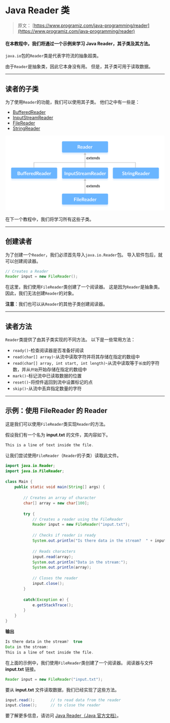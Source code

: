 # Java Reader 类

> 原文： [https://www.programiz.com/java-programming/reader](https://www.programiz.com/java-programming/reader)

#### 在本教程中，我们将通过一个示例来学习 Java Reader，其子类及其方法。

`java.io`包的`Reader`类是代表字符流的抽象超类。

由于`Reader`是抽象类，因此它本身没有用。 但是，其子类可用于读取数据。

* * *

## 读者的子类

为了使用`Reader`的功能，我们可以使用其子类。 他们之中有一些是：

*   [BufferedReader](https://www.programiz.com/java-programming/bufferedreader "Java BufferedReader")
*   [InputStreamReader](https://www.programiz.com/java-programming/inputstreamreader "Java InputStreamReader")
*   [FileReader](https://www.programiz.com/java-programming/filereader "Java FileReader")
*   [StringReader](https://www.programiz.com/java-programming/stringreader "Java StringReader")

![Subclasses of Java Reader are BufferedReader, InputStreamReader, FileReader and StringReader.](img/aeb962df6c6dda5a5d3398c370844d90.png "Java Reader Class")

在下一个教程中，我们将学习所有这些子类。

* * *

## 创建读者

为了创建一个`Reader`，我们必须首先导入`java.io.Reader`包。 导入软件包后，就可以创建阅读器。

```java
// Creates a Reader
Reader input = new FileReader(); 
```

在这里，我们使用`FileReader`类创建了一个阅读器。 这是因为`Reader`是抽象类。 因此，我们无法创建`Reader`的对象。

**注意**：我们也可以从`Reader`的其他子类创建阅读器。

* * *

## 读者方法

`Reader`类提供了由其子类实现的不同方法。 以下是一些常用方法：

*   `ready()`-检查阅读器是否准备好阅读
*   `read(char[] array)`-从流中读取字符并将其存储在指定的数组中
*   `read(char[] array, int start, int length)`-从流中读取等于`长度`的字符数，并从`开始`开始存储在指定的数组中
*   `mark()`-标记流中已读取数据的位置
*   `reset()`-将控件返回到流中设置标记的点
*   `skip()`-从流中丢弃指定数量的字符

* * *

## 示例：使用 FileReader 的 Reader

这是我们可以使用`FileReader`类实现`Reader`的方法。

假设我们有一个名为 **input.txt** 的文件，其内容如下。

```java
This is a line of text inside the file. 
```

让我们尝试使用`FileReader`（`Reader`的子类）读取此文件。

```java
import java.io.Reader;
import java.io.FileReader;

class Main {
    public static void main(String[] args) {

        // Creates an array of character
        char[] array = new char[100];

        try {
            // Creates a reader using the FileReader
            Reader input = new FileReader("input.txt");

            // Checks if reader is ready 
            System.out.println("Is there data in the stream?  " + input.ready());

            // Reads characters
            input.read(array);
            System.out.println("Data in the stream:");
            System.out.println(array);

            // Closes the reader
            input.close();
        }

        catch(Exception e) {
            e.getStackTrace();
        }
    }
} 
```

**输出**

```java
Is there data in the stream?  true
Data in the stream:
This is a line of text inside the file. 
```

在上面的示例中，我们使用`FileReader`类创建了一个阅读器。 阅读器与文件 **input.txt** 链接。

```java
Reader input = new FileReader("input.txt"); 
```

要从 **input.txt** 文件读取数据，我们已经实现了这些方法。

```java
input.read();       // to read data from the reader
input.close();      // to close the reader 
```

要了解更多信息，请访问 [Java Reader（Java 官方文档）](https://docs.oracle.com/javase/7/docs/api/java/io/Reader.html "Java Reader (official Java documentation)")。